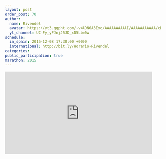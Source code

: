 ```yaml
---
layout: post
order_post: 70
author:
  name: Rivendel
  avatar: https://yt3.ggpht.com/-v4ADN6A3Exo/AAAAAAAAAAI/AAAAAAAAAAA/cD5XEer1Z6s/s88-c-k-no/photo.jpg
  yt_channel: UChFy_yFJnjJ5JD_xD5Lbm0w
schedule:
  in_spain: 2015-12-08 17:30:00 +0000
  international: http://bit.ly/Horario-Rivendel
categories:
public_participation: true
marathon: 2015
---
```

<iframe width="475" height="267" src="https://www.youtube.com/embed/J80NSY7YfKY" frameborder="0" allowfullscreen></iframe>
